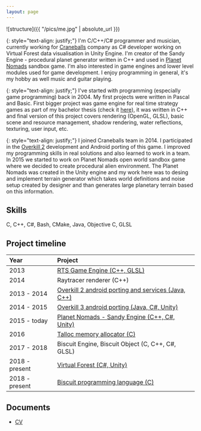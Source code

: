 ```yaml
---
layout: page
---
```


![structure]({{ "/pics/me.jpg" | absolute_url }})

{: style="text-align: justify;"}
I'm C/C++/C# programmer and musician, currently working for [Craneballs](https://www.craneballs.com)
company as C\# developer working on Virtual Forest data visualisation in Unity Engine. 
I'm creator of the Sandy Engine - procedural planet generator written in C++ and used in 
[Planet Nomads](https://www.planet-nomads.com) sandbox game. I'm also interested in game 
engines and lower level modules used for game development. I enjoy programming in general, it's 
my hobby as well music and guitar playing.
 
{: style="text-align: justify;"}
I've started with programming (especially game programming) back in 2004. My first projects
were written in Pascal and Basic. First bigger project was game engine for real time strategy games
as part of my bachelor thesis (check it [here](https://youtu.be/JnqfQBYx5SA)), it was written in C++
and final version of this project covers rendering (OpenGL, GLSL), basic scene and resource management, shadow rendering,
water reflections, texturing, user input, etc.

{: style="text-align: justify;"}
I joined Craneballs team in 2014. I participated in the [Overkill 2](http://www.overkill2.com) development and
Android porting of this game. I improved my programming skills in real solutions and also learned to work
in a team. In 2015 we started to work on Planet Nomads open world sandbox game where we decided
to create procedural alien environment. The Planet Nomads was created in the Unity engine and my work here was to desing
and implement terrain generator which takes world definitions and noise setup created by designer and than
generates large planetary terrain based on this information.

## Skills
C, C++, C#, Bash, CMake, Java, Objective C, GLSL

## Project timeline

| Year | Project |
|:------|:---------|
|2013 | [RTS Game Engine (C++, GLSL)](https://youtu.be/JnqfQBYx5SA)|
|2014 | Raytracer renderer (C++)|
|2013 - 2014 | [Overkill 2 android porting and services (Java, C++)](https://en.wikipedia.org/wiki/Overkill_2)|
|2014 - 2015 | [Overkill 3 android porting (Java, C#, Unity)](http://www.overkill3.com)|
|2015 - today | [Planet Nomads - Sandy Engine (C++, C#, Unity)](https://www.planet-nomads.com)|
|2016 | [Talloc memory allocator (C)](https://github.com/travisdoor/talloc)|
|2017 - 2018 | Biscuit Engine, Biscuit Object (C, C++, C#, GLSL)|
|2018 - present | [Virtual Forest (C#, Unity)](https://play.google.com/store/apps/details?id=com.storaenso.virtualforest&hl=en_US)|
|2018 - present | [Biscuit programming language (C)](http://biscuitlang.org)|

## Documents
- [CV](docs/cv_martin_dorazil.pdf)

